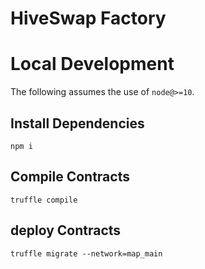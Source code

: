 # HiveSwap Factory


# Local Development

The following assumes the use of `node@>=10`.

## Install Dependencies

`npm i`

## Compile Contracts

`truffle compile`

## deploy Contracts
`truffle migrate --network=map_main`
